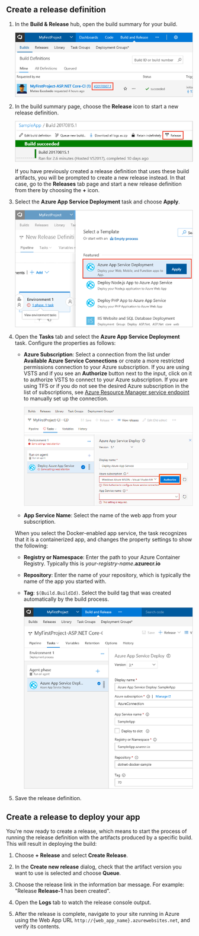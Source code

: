 ## Create a release definition

1. In the **Build &amp; Release** hub, open the build summary for your build.

   ![Opening the build summary](_img/open-build-summary.png)

1. In the build summary page, choose the **Release** icon to start a new release definition.

   ![Starting a new release definition from a build summary](_img/release-from-build-summary.png)

   If you have previously created a release definition that uses these build artifacts, you will
   be prompted to create a new release instead. In that case, go to the **Releases** tab page and
   start a new release definition from there by choosing the **+** icon.

1. Select the **Azure App Service Deployment** task and choose **Apply**.

   ![Adding the App Service Deployment task](_img/add-app-service-task.png)

1. Open the **Tasks** tab and select the **Azure App Service Deployment** task.
   Configure the properties as follows:

   - **Azure Subscription**: Select a connection from the list under **Available Azure Service Connections** or create a more restricted permissions connection to your Azure subscription.
     If you are using VSTS and if you see an **Authorize** button next to the input, click on it to authorize VSTS to connect to your Azure subscription. If you are using TFS or if you do not see
     the desired Azure subscription in the list of subscriptions, see [Azure Resource Manager service endpoint](../../concepts/library/service-endpoints.md#sep-azure-rm) to manually set up the connection.

     ![Authorizing an Azure subscription](_img/authorize-azure-subscription-in-new-release-definition.png)

   - **App Service Name**: Select the name of the web app from your subscription.

   When you select the Docker-enabled app service, the task recognizes that it is a
   containerized app, and changes the property settings to show the following:

   - **Registry or Namespace**: Enter the path to your Azure Container Registry. Typically this is _your-registry-name_**.azurecr.io**

   - **Repository**: Enter the name of your repository, which is typically the name of the app you started with.  

   - **Tag**: `$(Build.BuildId)`. Select the build tag that was created automatically by the build process.

     ![Configuring the App Service Deployment task](_img/configure-docker-app-service-deploy-task.png)

1. Save the release definition.

## Create a release to deploy your app

You're now ready to create a release, which means to start the process of running the release definition with the artifacts produced by a specific build. This will result in deploying the build:

1. Choose **+ Release** and select **Create Release**.

1. In the **Create new release** dialog, check that the artifact version you want to use is selected and choose **Queue**.

1. Choose the release link in the information bar message. For example: "Release **Release-1** has been created".

1. Open the **Logs** tab to watch the release console output.

1. After the release is complete, navigate to your site running in Azure using the Web App URL `http://{web_app_name}.azurewebsites.net`, and verify its contents.
